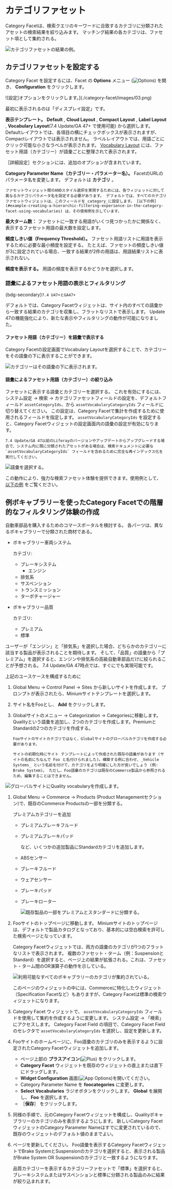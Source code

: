 # カテゴリファセット

Category Facetは、検索クエリのキーワードに合致するカテゴリに分類されたアセットの検索結果を絞り込みます。 マッチング結果の各カテゴリは、ファセット項として集約される。

![カテゴリファセットの結果の例。](./category-facet/images/02.png)

## カテゴリファセットを設定する

Category Facet を設定するには、Facet の **Options** メニュー (![Options](../../../images/icon-app-options.png)) を開き、 **Configuration** をクリックします。

![設定]オプションをクリックします。](./category-facet/images/03.png)

最初に表示されるのは「ディスプレイ設定」です。

**表示テンプレート。** **Default** , **Cloud Layout** , **Compact Layout** , **Label Layout** , **Vocabulary Layout**(7.4 Update/GA 47+ で使用可能) から選択します。 Defaultレイアウトでは、各項目の横にチェックボックスが表示されますが、Compactレイアウトでは表示されません。 ラベルレイアウトでは、用語ごとにクリック可能な小さなラベルが表示されます。 [Vocabulary Layout](#display-facet-terms-categories-by-vocabulary) には、ファセット用語（カテゴリー）が語彙ごとに整理されて表示されます。

［詳細設定］セクションには、追加のオプションが含まれています。

**Category Parameter Name（カテゴリー・パラメーター名）。** FacetのURLのパラメータ名を変更します。 デフォルトは **カテゴリ** 。

```{important}
ファセットウィジェット間のANDスタイル選択を実現するためには、各ウィジェットに対して異なるカテゴリパラメータ名を設定する必要があります。 デフォルトでは、すべてのカテゴリファセットウィジェットは、このフィールドを_category_に設定します。 [以下の例](#example-creating-a-hierarchic-filtering-experience-in-the-category-facet-using-vocabularies) は、その使用例を示しています。 
```

**最大ターム数：** ファセットに一致する用語がいくつ見つかったかに関係なく、表示するファセット用語の最大数を設定します。

**頻度しきい値（Frequency Threshold）。** ファセット用語リストに用語を表示するために必要な最小頻度を設定する。 たとえば、ファセットの頻度しきい値が3に設定されている場合、一致する結果が2件の用語は、用語結果リストに表示されない。

**頻度を表示する。** 用語の頻度を表示するかどうかを選択します。

### 語彙によるファセット用語の表示とフィルタリング

{bdg-secondary}`7.4 U47+とGA47+`

デフォルトでは、Category Facetウィジェットは、サイト内のすべての語彙から一致する結果のカテゴリを収集し、フラットなリストで表示します。 Update 47の機能強化により、新たな表示やフィルタリングの動作が可能になりました。

#### ファセット用語（カテゴリー）を語彙で表示する

Category Facetの設定画面でVocabulary Layoutを選択することで、カテゴリーをその語彙の下に表示することができます。

![カテゴリーはその語彙の下に表示されます。](./category-facet/images/04.png)

#### 語彙によるファセット用語（カテゴリー）の絞り込み

ファセットに表示する語彙とカテゴリーを選択する。 これを有効にするには、システム設定 &rarr; 検索 &rarr; カテゴリファセットフィールドの設定を、デフォルトフィールド `assetCategoryIds`、から `assetVocabularyCategoryIds` フィールドに切り替えてください。 この設定は、Category Facetで集計を作成するために使用されるフィールドを指定します。 `assetVocabularyCategoryIds` を設定すると、Category Facetウィジェットの設定画面内の語彙の設定が有効になります。

```{important}
7.4 Update/GA 47以前のLiferayのバージョンやアップデートからアップグレードする場合で、システム内に既に分類されたアセットがある場合は、検索ドキュメントに必要な `assetVocabularyCategoryIds` フィールドを含めるために完全な再インデックス化を実行してください。
```

![語彙を選択する。](./category-facet/images/06.png)

この動作により、強力な検索ファセット体験を提供できます。使用例として、 [以下の例](#example-creating-a-hierarchic-filtering-experience-in-the-category-facet-using-vocabularies) をご覧ください。

## 例ボキャブラリーを使ったCategory Facetでの階層的なフィルタリング体験の作成

自動車部品を購入するためのコマースポータルを検討する。 各パーツは、異なるボキャブラリーで分類された商材である。

- ボキャブラリー車両システム
  
  カテゴリ: 
  
     - ブレーキシステム 
         - エンジン
    - 排気系
    - サスペンション
    - トランスミッション
    - ターボチャージャー
- ボキャブラリー品質
  
  カテゴリ:
  
     - プレミアム
   - 標準

ユーザーが「エンジン」と「排気系」を選択した場合、どちらかのカテゴリーに該当する製品が表示されることを期待します。 そして、「品質」の語彙から「プレミアム」を選択すると、エンジンや排気系の高級自動車部品だけに絞られることが予想される。 7.4 Update/GA 47時点では、すぐにでも実現可能です。

上記のユースケースを構成するために

1. Global Menu &rarr; Control Panel &rarr; Sites から新しいサイトを作成します。 プロンプトが表示されたら、Miniumサイトテンプレートを選択します。
1. サイト名をFooとし、 **Add** をクリックします。
1. Globalサイトのメニュー &rarr; Categorization &rarr; Categoriesに移動します。 Qualityという語彙を追加し、2つのカテゴリを作成します。PremiumとStandardの2つのカテゴリを作成する。 

   ```{importan}
   Fooサイトのサイトカテゴリではなく、Globalサイトのグローバルカテゴリを作成する必要があります。
   ```

   ```{note}
   サイトの初期化時にサイト テンプレートによって作成された既存の語彙があります (サイトの名前にちなんで Foo と名付けられました)。構築する例に合わせ、_Vehicle Systems_ という名前を付けて、カテゴリをより明確にした方が良いでしょう (例: Brake System)。 ただし、Foo語彙のカテゴリは既存のCommerce製品から参照されるため、編集することはできません。 
   ```

![グローバルサイトにQuality vocabularyを作成します。](./category-facet/images/07.png)

1. Global Menu &rarr; Commerce &rarr; Products (Product Managementセクション)で、既存のCommerce Productsの一部を分類する。
   
   プレミアムカテゴリーを追加

   - プレミアムブレーキフルード
   - プレミアムブレーキパッド
     
     など、いくつかの追加製品にStandardカテゴリを追加します。

   - ABSセンサー

   - ブレーキフルード
   - ウェアセンサー
   - ブレーキパッド
   - ブレーキローター
     
     ![既存製品の一部をプレミアムとスタンダードに分類する。](./category-facet/images/09.png)

1. Fooサイトのトップページに移動します。 Miniumサイトのトップページは、デフォルトで製品カタログとなっており、基本的には空白検索を許可した検索ページとなっています。
   
   Category Facetウィジェットでは、両方の語彙のカテゴリが1つのフラットなリストで表示されます。 複数のファセット・ターム（例：SuspensionとStandard）を選択すると、ページ上の結果が拡張される。これは、ファセット・ターム間のOR演算子の動作を示している。
   
   ![利用可能なすべてのボキャブラリーのカテゴリが集約されている。](./category-facet/images/08.png)
   
   このページのウィジェットの中には、Commerceに特化したウィジェット（Specification Facetなど）もありますが、Category Facetは標準の検索ウィジェットになります。

1. Category Facet ウィジェットで、 `assetVocabularyCategoryIds` フィールドを使用して集約を作成するように変更します。 システム設定 &rarr; 「検索」にアクセスします。 Category Facet Field の項目で、Category Facet Field のセレクタで `assetVocabularyCategoryIds` を選択し、設定を更新します。

1. Fooサイトのホームページに、Foo語彙のカテゴリのみを表示するように設定されたCategory Facetウィジェットを追加します。 

   - ページ上部の **プラスアイコン**(![Plus](../../../images/icon-plus.png)) をクリックします。
   - **Category Facet** ウィジェットを既存のウィジェットの直上または直下にドラッグします。
   - **Widget Configuration** 画面(![App Options](../../../images/icon-app-options.png))を開いてください。
   - Category Parameter Name を **foocategories** に変更します。
   - **Select Vocabularies** ラジオボタンをクリックします。 **Global** を展開し、 **Foo** を選択します。
   - ［**保存**］ をクリックします。

1. 同様の手順で、元のCategory Facetウィジェットを構成し、Qualityボキャブラリーのカテゴリのみを表示するようにします。 新しいCategory FacetウィジェットのCategory Parameter Nameはすでに変更されているので、既存のウィジェットのデフォルト値のままでよい。

1. ページを更新してください。 Foo語彙を表示するCategory FacetウィジェットでBrake SystemとSuspensionのカテゴリを選択すると、表示される製品がBrake System OR Suspensionのカテゴリと一致するようになります。
   
   品質カテゴリーを表示するカテゴリーファセットで「標準」を選択すると、ブレーキシステムまたはサスペンションと標準に分類される製品のみに結果が絞り込まれます。

<!-- Animated GIF? -->
